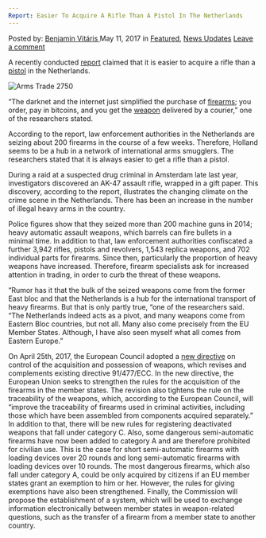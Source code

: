 ```yaml
---
Report: Easier To Acquire A Rifle Than A Pistol In The Netherlands
---
```

<article class="post-listing post-19758 post type-post status-publish format-standard has-post-thumbnail hentry category-deepdot-news category-news-updates tag-acquire tag-easier tag-netherlands tag-pistol tag-report tag-rifle">
    <div class="post-inner">
    <p class="post-meta">
    <span>Posted by: <a href="https://www.deepdotweb.com/author/benjaminvi/" title="">Benjamin Vitáris </a></span>
    <span>May 11, 2017</span>
    <span>in <a href="https://www.deepdotweb.com/category/deepdot-news/" rel="category tag">Featured</a>, <a href="https://www.deepdotweb.com/category/news-updates/" rel="category tag">News Updates</a></span>
    <span><a href="https://www.deepdotweb.com/2017/05/11/report-easier-acquire-rifle-pistol-netherlands/#respond">Leave a comment</a></span>
    </p>
    <div class="clear"></div>
    <div class="entry">
    <p>A recently conducted <a href="http://revu.nl/nieuws/smokkelaar-nederland-is-spil-in-europese-wapenhandel/">report</a> claimed that it is easier to acquire a rifle than a <a href="https://www.deepdotweb.com/2017/04/22/german-standing-trial-ordering-three-guns-dark-web/">pistol</a> in the Netherlands.</p>
    <p><img class="wp-image-19763 aligncenter" src="https://www.deepdotweb.com/wp-content/uploads/2017/05/arms-trade-2750.jpeg" alt="Arms Trade 2750" srcset="https://www.deepdotweb.com/wp-content/uploads/2017/05/arms-trade-2750.jpeg 750w, https://www.deepdotweb.com/wp-content/uploads/2017/05/arms-trade-2750-300x140.jpeg 300w" sizes="(max-width: 750px) 100vw, 750px" /></p>
    <p>&#8220;The darknet and the internet just simplified the purchase of <a href="https://www.deepdotweb.com/2017/02/25/arizona-bill-ban-mandatory-tracking-firearms-blockchain/">firearms</a>; you order, pay in bitcoins, and you get the <a href="https://www.deepdotweb.com/2017/04/03/man-arrested-ordering-weapon-via-darknet-forum/">weapon</a> delivered by a courier,&#8221; one of the researchers stated.</p>
    <p>According to the report, law enforcement authorities in the Netherlands are seizing about 200 firearms in the course of a few weeks. Therefore, Holland seems to be a hub in a network of international arms smugglers. The researchers stated that it is always easier to get a rifle than a pistol.</p>
    <p><a id="post-19758-_gjdgxs"></a> During a raid at a suspected drug criminal in Amsterdam late last year, investigators discovered an AK-47 assault rifle, wrapped in a gift paper. This discovery, according to the report, illustrates the changing climate on the crime scene in the Netherlands. There has been an increase in the number of illegal heavy arms in the country.</p>
    <p>Police figures show that they seized more than 200 machine guns in 2014; heavy automatic assault weapons, which barrels can fire bullets in a minimal time. In addition to that, law enforcement authorities confiscated a further 3,942 rifles, pistols and revolvers, 1,543 replica weapons, and 702 individual parts for firearms. Since then, particularly the proportion of heavy weapons have increased. Therefore, firearm specialists ask for increased attention in trading, in order to curb the threat of these weapons.</p>
    <p>&#8220;Rumor has it that the bulk of the seized weapons come from the former East bloc and that the Netherlands is a hub for the international transport of heavy firearms. But that is only partly true, &#8220;one of the researchers said. “The Netherlands indeed acts as a pivot, and many weapons come from Eastern Bloc countries, but not all. Many also come precisely from the EU Member States. Although, I have also seen myself what all comes from Eastern Europe.”</p>
    <p>On April 25th, 2017, the European Council adopted a <a href="http://www.consilium.europa.eu/en/press/press-releases/2017/04/25-control-acquisition-possession-weapons/">new directive</a> on control of the acquisition and possession of weapons, which revises and complements existing directive 91/477/ECC. In the new directive, the European Union seeks to strengthen the rules for the acquisition of the firearms in the member states. The revision also tightens the rule on the traceability of the weapons, which, according to the European Council, will “improve the traceability of firearms used in criminal activities, including those which have been assembled from components acquired separately.” In addition to that, there will be new rules for registering deactivated weapons that fall under category C. Also, some dangerous semi-automatic firearms have now been added to category A and are therefore prohibited for civilian use. This is the case for short semi-automatic firearms with loading devices over 20 rounds and long semi-automatic firearms with loading devices over 10 rounds. The most dangerous firearms, which also fall under category A, could be only acquired by citizens if an EU member states grant an exemption to him or her. However, the rules for giving exemptions have also been strengthened. Finally, the Commission will propose the establishment of a system, which will be used to exchange information electronically between member states in weapon-related questions, such as the transfer of a firearm from a member state to another country.</p>
    </div>
    <span style="display:none"><a href="https://www.deepdotweb.com/tag/acquire/" rel="tag">acquire</a> <a href="https://www.deepdotweb.com/tag/easier/" rel="tag">easier</a> <a href="https://www.deepdotweb.com/tag/netherlands/" rel="tag">netherlands</a> <a href="https://www.deepdotweb.com/tag/pistol/" rel="tag">pistol</a> <a href="https://www.deepdotweb.com/tag/report/" rel="tag">report</a> <a href="https://www.deepdotweb.com/tag/rifle/" rel="tag">rifle</a></span> <span style="display:none" class="updated">2017-05-11</span>
    <div style="display:none" class="vcard author" itemprop="author" itemscope itemtype="http://schema.org/Person"><strong class="fn" itemprop="name"><a href="https://www.deepdotweb.com/author/benjaminvi/" title="Posts by Benjamin Vitáris" rel="author">Benjamin Vitáris</a></strong></div>
    </div>
</article>

